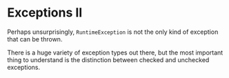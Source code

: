 # Exceptions II

Perhaps unsurprisingly, `RuntimeException` is not the only kind of exception
that can be thrown.

There is a huge variety of exception types out there, but the most important thing to understand is the distinction between checked and unchecked
exceptions.